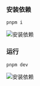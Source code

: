 ### 安装依赖

```
pnpm i
```

![安装依赖](http://file.calmharbin.icu/20220323004319.png)

### 运行

```
pnpm dev
```

![安装依赖](http://file.calmharbin.icu/20220323004934.png)
